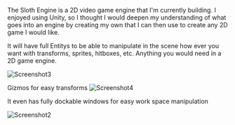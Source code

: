 The Sloth Engine is a 2D video game engine that I'm currently building. I enjoyed using Unity, so I thought I would deepen my understanding of what goes into an engine by creating my own that I can then use to create any 2D game I would like. 

It will have full Entitys to be able to manipulate in the scene how ever you want with transforms, sprites, hitboxes, etc. Anything you would need in a 2D game engine.

![Screenshot3](https://user-images.githubusercontent.com/70006814/177954757-85641bbd-5523-40fe-b698-96593f7f252d.png)

Gizmos for easy transforms
![Screenshot4](https://user-images.githubusercontent.com/70006814/178101814-f98ef242-bce9-4ca9-8a58-265b2c735b3b.png)

It even has fully dockable windows for easy work space manipulation

![Screenshot2](https://user-images.githubusercontent.com/70006814/177535581-117a908e-9555-45d4-a3bf-a28ce8096070.png)
